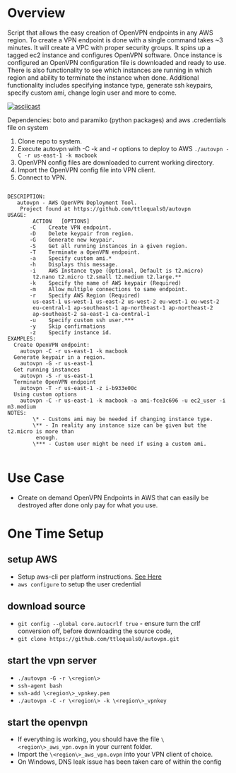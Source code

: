 # Overview

Script that allows the easy creation of OpenVPN endpoints in any AWS region.  To create a VPN endpoint is done with a single command takes ~3 minutes. It will create a VPC with proper security groups. It spins up a tagged ec2  instance  and configures OpenVPN software. Once instance is configured an OpenVPN configuration file is downloaded and ready to use. There is also functionality to see which instances are running in which region and ability to terminate the instance when done. Additional functionality includes specifying instance type, generate ssh keypairs, specify custom ami,  change login user and more to come. 

[![asciicast](https://asciinema.org/a/40608.png)](https://asciinema.org/a/40608)

Dependencies: boto and paramiko (python packages) and aws .credentials file on system

1. Clone repo to system.
2. Execute autovpn with -C -k and -r options to deploy to AWS
	`./autovpn -C -r us-east-1 -k macbook`
3. OpenVPN config files are downloaded to current working directory.
4. Import the OpenVPN config file into VPN client.
5. Connect to VPN.

<pre><code>
DESCRIPTION:
   autovpn - AWS OpenVPN Deployment Tool.
	Project found at https://github.com/ttlequals0/autovpn
USAGE:
        ACTION	 [OPTIONS]
       -C    Create VPN endpoint.
       -D    Delete keypair from region.
       -G    Generate new keypair.
       -S    Get all running instances in a given region.
       -T    Terminate a OpenVPN endpoint.
       -a    Specify custom ami.*
       -h    Displays this message.
       -i    AWS Instance type (Optional, Default is t2.micro)
		t2.nano t2.micro t2.small t2.medium t2.large.**
       -k    Specify the name of AWS keypair (Required)
       -m    Allow multiple connections to same endpoint.
       -r    Specify AWS Region (Required)
		us-east-1 us-west-1 us-east-2 us-west-2 eu-west-1 eu-west-2 
		eu-central-1 ap-southeast-1 ap-northeast-1 ap-northeast-2 
		ap-southeast-2 sa-east-1 ca-central-1
       -u    Specify custom ssh user.***
       -y    Skip confirmations
       -z    Specify instance id.
EXAMPLES:
  Create OpenVPN endpoint:
	autovpn -C -r us-east-1 -k macbook
  Generate keypair in a region.
	autovpn -G -r us-east-1
  Get running instances
	autovpn -S -r us-east-1
  Terminate OpenVPN endpoint
	autovpn -T -r us-east-1 -z i-b933e00c
  Using custom options
    autovpn -C -r us-east-1 -k macbook -a ami-fce3c696 -u ec2_user -i m3.medium
NOTES:
        \* - Customs ami may be needed if changing instance type.
       	\** - In reality any instance size can be given but the t2.micro is more than
       	 enough.
        \*** - Custom user might be need if using a custom ami.

</pre></code>

# Use Case
  * Create on demand OpenVPN Endpoints in AWS that can easily be destroyed after done
    only pay for what you use.

# One Time Setup   

## setup AWS 
  * Setup aws-cli per platform instructions. [See Here](http://docs.aws.amazon.com/cli/latest/userguide/cli-chap-getting-set-up.html)
  * `aws configure` to setup the user credential
   
## download source   
  * `git config --global core.autocrlf true` - ensure turn the crlf conversion off, before downloading the source code, 
  * `git clone https://github.com/ttlequals0/autovpn.git`

## start the vpn server
  * `./autovpn -G -r \<region\>`
  * `ssh-agent bash`
  * `ssh-add \<region\>_vpnkey.pem`
  * `./autovpn -C -r \<region\> -k \<region\>_vpnkey `

## start the openvpn 
  * If everything is working, you should have the file `\<region\>_aws_vpn.ovpn` in your current folder.
  * Import the `\<region\>_aws_vpn.ovpn` into your VPN client of choice.
  * On Windows, DNS leak issue has been taken care of within the config


